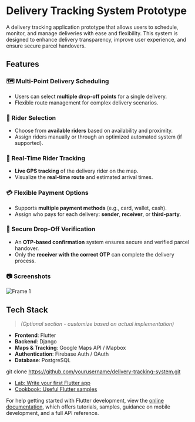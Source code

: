 # Delivery Tracking System Prototype

A delivery tracking application prototype that allows users to schedule, monitor, and manage deliveries with ease and flexibility. This system is designed to enhance delivery transparency, improve user experience, and ensure secure parcel handovers.

## Features

### 🗺️ Multi-Point Delivery Scheduling
- Users can select **multiple drop-off points** for a single delivery.
- Flexible route management for complex delivery scenarios.

### 🧍 Rider Selection
- Choose from **available riders** based on availability and proximity.
- Assign riders manually or through an optimized automated system (if supported).

### 📍 Real-Time Rider Tracking
- **Live GPS tracking** of the delivery rider on the map.
- Visualize the **real-time route** and estimated arrival times.

### 💳 Flexible Payment Options
- Supports **multiple payment methods** (e.g., card, wallet, cash).
- Assign who pays for each delivery: **sender**, **receiver**, or **third-party**.

### 🔐 Secure Drop-Off Verification
- An **OTP-based confirmation** system ensures secure and verified parcel handover.
- Only the **receiver with the correct OTP** can complete the delivery process.
###  📷 Screenshots
 ![Frame 1](https://github.com/user-attachments/assets/6b40be6b-3c00-44cb-bf17-2372858e6ef6)


## Tech Stack
> *(Optional section - customize based on actual implementation)*

- **Frontend**: Flutter 
- **Backend**:  Django  
- **Maps & Tracking**: Google Maps API / Mapbox
- **Authentication**: Firebase Auth / OAuth
- **Database**: PostgreSQL 

  
git clone https://github.com/yourusername/delivery-tracking-system.git


- [Lab: Write your first Flutter app](https://docs.flutter.dev/get-started/codelab)
- [Cookbook: Useful Flutter samples](https://docs.flutter.dev/cookbook)

For help getting started with Flutter development, view the
[online documentation](https://docs.flutter.dev/), which offers tutorials,
samples, guidance on mobile development, and a full API reference.
